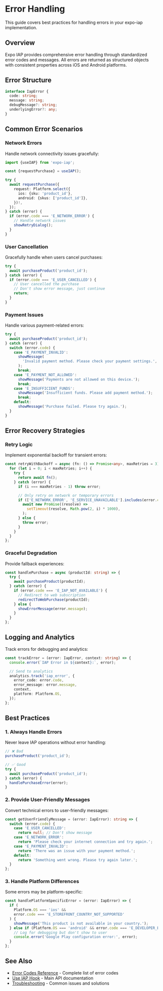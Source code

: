 # Error Handling

This guide covers best practices for handling errors in your expo-iap implementation.

## Overview

Expo IAP provides comprehensive error handling through standardized error codes and messages. All errors are returned as structured objects with consistent properties across iOS and Android platforms.

## Error Structure

```typescript
interface IapError {
  code: string;
  message: string;
  debugMessage?: string;
  underlyingError?: any;
}
```

## Common Error Scenarios

### Network Errors

Handle network connectivity issues gracefully:

```typescript
import {useIAP} from 'expo-iap';

const {requestPurchase} = useIAP();

try {
  await requestPurchase({
    request: Platform.select({
      ios: {sku: 'product_id'},
      android: {skus: ['product_id']},
    })!,
  });
} catch (error) {
  if (error.code === 'E_NETWORK_ERROR') {
    // Handle network issues
    showRetryDialog();
  }
}
```

### User Cancellation

Gracefully handle when users cancel purchases:

```typescript
try {
  await purchaseProduct('product_id');
} catch (error) {
  if (error.code === 'E_USER_CANCELLED') {
    // User cancelled the purchase
    // Don't show error message, just continue
    return;
  }
}
```

### Payment Issues

Handle various payment-related errors:

```typescript
try {
  await purchaseProduct('product_id');
} catch (error) {
  switch (error.code) {
    case 'E_PAYMENT_INVALID':
      showMessage(
        'Invalid payment method. Please check your payment settings.',
      );
      break;
    case 'E_PAYMENT_NOT_ALLOWED':
      showMessage('Payments are not allowed on this device.');
      break;
    case 'E_INSUFFICIENT_FUNDS':
      showMessage('Insufficient funds. Please add payment method.');
      break;
    default:
      showMessage('Purchase failed. Please try again.');
  }
}
```

## Error Recovery Strategies

### Retry Logic

Implement exponential backoff for transient errors:

```typescript
const retryWithBackoff = async (fn: () => Promise<any>, maxRetries = 3) => {
  for (let i = 0; i < maxRetries; i++) {
    try {
      return await fn();
    } catch (error) {
      if (i === maxRetries - 1) throw error;

      // Only retry on network or temporary errors
      if (['E_NETWORK_ERROR', 'E_SERVICE_UNAVAILABLE'].includes(error.code)) {
        await new Promise((resolve) =>
          setTimeout(resolve, Math.pow(2, i) * 1000),
        );
      } else {
        throw error;
      }
    }
  }
};
```

### Graceful Degradation

Provide fallback experiences:

```typescript
const handlePurchase = async (productId: string) => {
  try {
    await purchaseProduct(productId);
  } catch (error) {
    if (error.code === 'E_IAP_NOT_AVAILABLE') {
      // Redirect to web subscription
      redirectToWebPurchase(productId);
    } else {
      showErrorMessage(error.message);
    }
  }
};
```

## Logging and Analytics

Track errors for debugging and analytics:

```typescript
const trackError = (error: IapError, context: string) => {
  console.error(`IAP Error in ${context}:`, error);

  // Send to analytics
  analytics.track('iap_error', {
    error_code: error.code,
    error_message: error.message,
    context,
    platform: Platform.OS,
  });
};
```

## Best Practices

### 1. Always Handle Errors

Never leave IAP operations without error handling:

```typescript
// ❌ Bad
purchaseProduct('product_id');

// ✅ Good
try {
  await purchaseProduct('product_id');
} catch (error) {
  handlePurchaseError(error);
}
```

### 2. Provide User-Friendly Messages

Convert technical errors to user-friendly messages:

```typescript
const getUserFriendlyMessage = (error: IapError): string => {
  switch (error.code) {
    case 'E_USER_CANCELLED':
      return null; // Don't show message
    case 'E_NETWORK_ERROR':
      return 'Please check your internet connection and try again.';
    case 'E_PAYMENT_INVALID':
      return 'There was an issue with your payment method.';
    default:
      return 'Something went wrong. Please try again later.';
  }
};
```

### 3. Handle Platform Differences

Some errors may be platform-specific:

```typescript
const handlePlatformSpecificError = (error: IapError) => {
  if (
    Platform.OS === 'ios' &&
    error.code === 'E_STOREFRONT_COUNTRY_NOT_SUPPORTED'
  ) {
    showMessage('This product is not available in your country.');
  } else if (Platform.OS === 'android' && error.code === 'E_DEVELOPER_ERROR') {
    // Log for debugging but don't show to user
    console.error('Google Play configuration error:', error);
  }
};
```

## See Also

- [Error Codes Reference](../api/error-codes) - Complete list of error codes
- [Use IAP Hook](../api/use-iap) - Main API documentation
- [Troubleshooting](./troubleshooting) - Common issues and solutions
